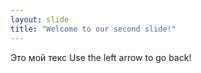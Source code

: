 ```yaml
---
layout: slide
title: "Welcome to our second slide!"
---
```

Это мой текс
Use the left arrow to go back!

